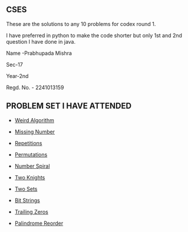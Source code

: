 ## CSES
These are the solutions to any 10 problems for codex round 1.

I have preferred in python to make the code shorter but only 1st and 2nd question I have done in java.

Name -Prabhupada Mishra

Sec-17

Year-2nd

Regd. No. - 2241013159
 

## PROBLEM SET I HAVE ATTENDED

 - [Weird Algorithm](https://cses.fi/problemset/task/1068)

 - [Missing Number](https://cses.fi/problemset/task/1083)

 - [Repetitions](https://cses.fi/problemset/task/1069)
 
 - [Permutations](https://cses.fi/problemset/task/1070)

 - [Number Spiral](https://cses.fi/problemset/task/1071)
 
 - [Two Knights](https://cses.fi/problemset/task/1072)
 
 - [Two Sets](https://cses.fi/problemset/task/1092)
 
 - [Bit Strings](https://cses.fi/problemset/task/1617)
 
 - [Trailing Zeros](https://cses.fi/problemset/task/1618)
 
 - [Palindrome Reorder](https://cses.fi/problemset/task/1755)


